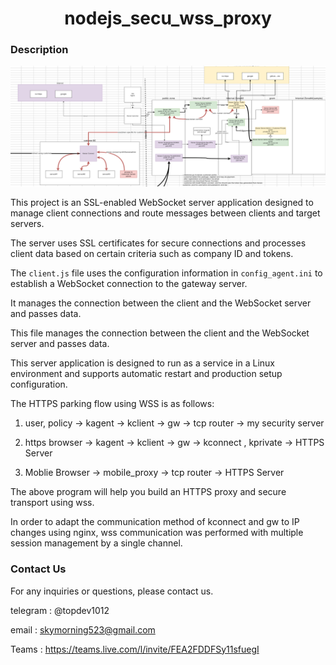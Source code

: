 <div align="center">
   <h1>nodejs_secu_wss_proxy</h1>
</div>


### **Description**



<div align="center">
   <img src=https://github.com/LucaIT523/nodejs_secu_wss_proxy/blob/main/images/1.png>
</div>



This project is an SSL-enabled WebSocket server application designed to manage client connections and route messages between clients and target servers.

The server uses SSL certificates for secure connections and processes client data based on certain criteria such as company ID and tokens.

The `client.js` file uses the configuration information in `config_agent.ini` to establish a WebSocket connection to the gateway server.

It manages the connection between the client and the WebSocket server and passes data.

This file manages the connection between the client and the WebSocket server and passes data.

This server application is designed to run as a service in a Linux environment and supports automatic restart and production setup configuration.

The HTTPS parking flow using WSS is as follows:

1. user, policy -> kagent -> kclient -> gw -> tcp router -> my security server

2. https browser -> kagent -> kclient -> gw -> kconnect , kprivate -> HTTPS Server

3. Moblie Browser -> mobile_proxy -> tcp router -> HTTPS Server



The above program will help you build an HTTPS proxy and secure transport using wss.

In order to adapt the communication method of kconnect and gw to IP changes using nginx, wss communication was performed with multiple session management by a single channel.



### **Contact Us**

For any inquiries or questions, please contact us.

telegram : @topdev1012

email :  skymorning523@gmail.com

Teams :  https://teams.live.com/l/invite/FEA2FDDFSy11sfuegI